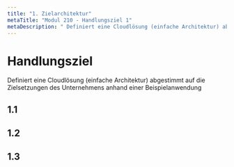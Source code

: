 ```yaml
---
title: "1. Zielarchitektur"
metaTitle: "Modul 210 - Handlungsziel 1"
metaDescription: " Definiert eine Cloudlösung (einfache Architektur) abgestimmt auf die Zielsetzungen des Unternehmens anhand einer Beispielanwendung."
---
```


# Handlungsziel
Definiert eine Cloudlösung (einfache Architektur) abgestimmt auf die  Zielsetzungen des Unternehmens anhand einer Beispielanwendung


## 1.1 
## 1.2
## 1.3

